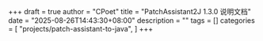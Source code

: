 +++
draft = true
author = "CPoet"
title = "PatchAssistant2J 1.3.0 说明文档"
date = "2025-08-26T14:43:30+08:00"
description = ""
tags = []
categories = [
    "projects/patch-assistant-to-java",
]
+++
